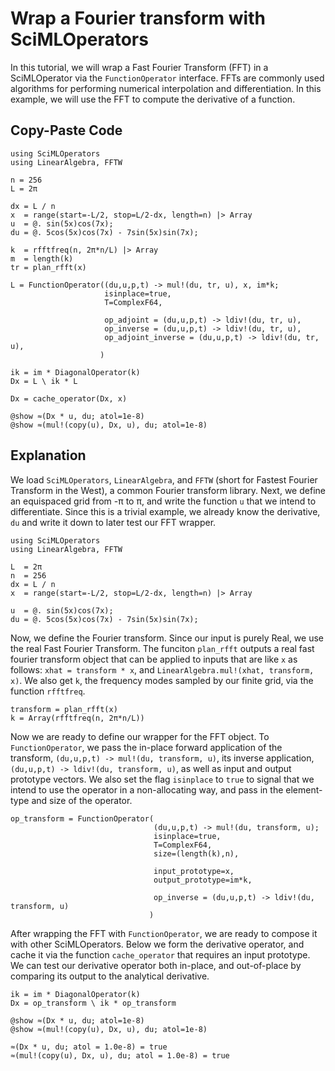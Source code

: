 # Wrap a Fourier transform with SciMLOperators

In this tutorial, we will wrap a Fast Fourier Transform (FFT) in a SciMLOperator via the
`FunctionOperator` interface. FFTs are commonly used algorithms for performing numerical
interpolation and differentiation. In this example, we will use the FFT to compute the
derivative of a function.

## Copy-Paste Code

```
using SciMLOperators
using LinearAlgebra, FFTW

n = 256
L = 2π

dx = L / n
x  = range(start=-L/2, stop=L/2-dx, length=n) |> Array
u  = @. sin(5x)cos(7x);
du = @. 5cos(5x)cos(7x) - 7sin(5x)sin(7x);

k  = rfftfreq(n, 2π*n/L) |> Array
m  = length(k)
tr = plan_rfft(x)

L = FunctionOperator((du,u,p,t) -> mul!(du, tr, u), x, im*k;
                     isinplace=true,
                     T=ComplexF64,

                     op_adjoint = (du,u,p,t) -> ldiv!(du, tr, u),
                     op_inverse = (du,u,p,t) -> ldiv!(du, tr, u),
                     op_adjoint_inverse = (du,u,p,t) -> ldiv!(du, tr, u),
                    )

ik = im * DiagonalOperator(k)
Dx = L \ ik * L

Dx = cache_operator(Dx, x)

@show ≈(Dx * u, du; atol=1e-8)
@show ≈(mul!(copy(u), Dx, u), du; atol=1e-8)
```

## Explanation

We load `SciMLOperators`, `LinearAlgebra`, and `FFTW` (short for Fastest Fourier Transform
in the West), a common Fourier transform library. Next, we define an equispaced grid from
-π to π, and write the function `u` that we intend to differentiate. Since this is a
trivial example, we already know the derivative, `du` and write it down to later test our
FFT wrapper.

```
using SciMLOperators
using LinearAlgebra, FFTW

L  = 2π
n  = 256
dx = L / n
x  = range(start=-L/2, stop=L/2-dx, length=n) |> Array

u  = @. sin(5x)cos(7x);
du = @. 5cos(5x)cos(7x) - 7sin(5x)sin(7x);

```

Now, we define the Fourier transform. Since our input is purely Real, we use the real
Fast Fourier Transform. The funciton `plan_rfft` outputs a real fast fourier transform
object that can be applied to inputs that are like `x` as follows: `xhat = transform * x`,
and `LinearAlgebra.mul!(xhat, transform, x)`.  We also get `k`, the frequency modes sampled by
our finite grid, via the function `rfftfreq`.

```
transform = plan_rfft(x)
k = Array(rfftfreq(n, 2π*n/L))
```

Now we are ready to define our wrapper for the FFT object. To `FunctionOperator`, we
pass the in-place forward application of the transform,
`(du,u,p,t) -> mul!(du, transform, u)`, its inverse application,
`(du,u,p,t) -> ldiv!(du, transform, u)`, as well as input and output prototype vectors.
We also set the flag `isinplace` to `true` to signal that we intend to use the operator
in a non-allocating way, and pass in the element-type and size of the operator.

```
op_transform = FunctionOperator(
                                (du,u,p,t) -> mul!(du, transform, u);
                                isinplace=true,
                                T=ComplexF64,
                                size=(length(k),n),

                                input_prototype=x,
                                output_prototype=im*k,

                                op_inverse = (du,u,p,t) -> ldiv!(du, transform, u)
                               )
```

After wrapping the FFT with `FunctionOperator`, we are ready to compose it with other
SciMLOperators. Below we form the derivative operator, and cache it via the function
`cache_operator` that requires an input prototype. We can test our derivative operator
both in-place, and out-of-place by comparing its output to the analytical derivative.

```
ik = im * DiagonalOperator(k)
Dx = op_transform \ ik * op_transform

@show ≈(Dx * u, du; atol=1e-8)
@show ≈(mul!(copy(u), Dx, u), du; atol=1e-8)
```

```
≈(Dx * u, du; atol = 1.0e-8) = true
≈(mul!(copy(u), Dx, u), du; atol = 1.0e-8) = true
```


